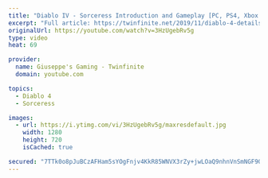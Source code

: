 ```yaml
---
title: "Diablo IV - Sorceress Introduction and Gameplay [PC, PS4, Xbox One]"
excerpt: "Full article: https://twinfinite.net/2019/11/diablo-4-details videos/ Recorded from Blizzcon livestream: https://blizzcon.com/en-us/watch."
originalUrl: https://youtube.com/watch?v=3HzUgebRv5g
type: video
heat: 69

provider:
  name: Giuseppe's Gaming - Twinfinite
  domain: youtube.com

topics:
  - Diablo 4
  - Sorceress

images:
  - url: https://i.ytimg.com/vi/3HzUgebRv5g/maxresdefault.jpg
    width: 1280
    height: 720
    isCached: true

secured: "7TTk0o8pJuBCzAFHam5sYOgFnjv4KkR85WNVX3rZy+jwLOaQ9nhnVnSmNGF9OukQwhiJnBrIUEGyut22/hQWa/Cg3RV/rl+Of379WiN1kjCT+njngFAePjq7EOlIcHBKygnvPDxjGqq6HLhR+HGpDWTozufVXrfpQhf3WxAUZhJfmeFL9QE6ugnee9/ejIlMUa0/ydu2BWFRCkRZcb/aXK9yNVlQB5VkLblfozDx+ceAdVGd0pPknQJuXV8GRfIvR/c/cVIe6K55QhBNSPige8M9lo7wJHiHWMCM9vTgEvjNL5ld230v5iazrfk1UrFvpJgCFmfCuchvhFZ4T/hcJjiImX74lDJtPJvkTeTvdeS22Wdx361YOhNa7sPpvmcKVkaPBb1WPrkHTiiOEcIrPw==;aZ25bjstJw4Ko/pZCmUlyw=="
---
```


